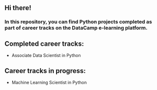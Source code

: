 ## Hi there!
### In this repository, you can find Python projects completed as part of career tracks on the DataCamp e-learning platform.


Completed career tracks: 
-
- Associate Data Scientist in Python

Career tracks in progress:
-
- Machine Learning Scientist in Python


